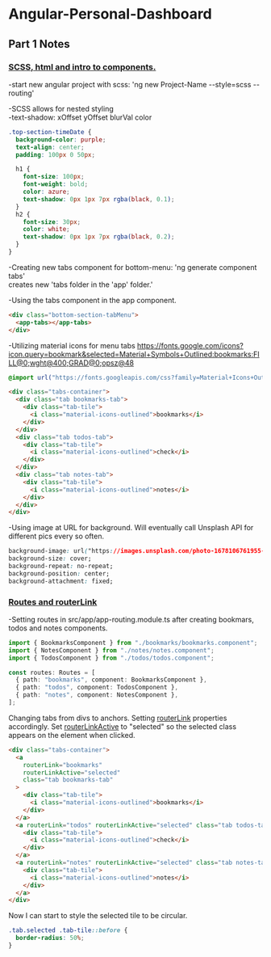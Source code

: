# Angular-Personal-Dashboard

## Part 1 Notes

### <ins>SCSS, html and intro to components.</ins>

-start new angular project with scss: 'ng new Project-Name --style=scss --routing'

-SCSS allows for nested styling  
-text-shadow: xOffset yOffset blurVal color

```css
.top-section-timeDate {
  background-color: purple;
  text-align: center;
  padding: 100px 0 50px;

  h1 {
    font-size: 100px;
    font-weight: bold;
    color: azure;
    text-shadow: 0px 1px 7px rgba(black, 0.1);
  }
  h2 {
    font-size: 30px;
    color: white;
    text-shadow: 0px 1px 7px rgba(black, 0.2);
  }
}
```

-Creating new tabs component for bottom-menu: 'ng generate component tabs'  
creates new 'tabs folder in the 'app' folder.'

-Using the tabs component in the app component.

```html
<div class="bottom-section-tabMenu">
  <app-tabs></app-tabs>
</div>
```

-Utilizing material icons for menu tabs https://fonts.google.com/icons?icon.query=bookmark&selected=Material+Symbols+Outlined:bookmarks:FILL@0;wght@400;GRAD@0;opsz@48

```css
@import url("https://fonts.googleapis.com/css?family=Material+Icons+Outlined");
```

```html
<div class="tabs-container">
  <div class="tab bookmarks-tab">
    <div class="tab-tile">
      <i class="material-icons-outlined">bookmarks</i>
    </div>
  </div>
  <div class="tab todos-tab">
    <div class="tab-tile">
      <i class="material-icons-outlined">check</i>
    </div>
  </div>
  <div class="tab notes-tab">
    <div class="tab-tile">
      <i class="material-icons-outlined">notes</i>
    </div>
  </div>
</div>
```

-Using image at URL for background. Will eventually call Unsplash API for different pics every so often.

```css
background-image: url("https://images.unsplash.com/photo-1678106761955-77e51d446699?crop=entropy&cs=tinysrgb&fit=crop&fm=jpg&h=2160&ixid=MnwxfDB8MXxyYW5kb218MHx8fHx8fHx8MTY3ODQ5MjkwNA&ixlib=rb-4.0.3&q=80&w=3840");
background-size: cover;
background-repeat: no-repeat;
background-position: center;
background-attachment: fixed;
```

### <ins>Routes and routerLink</ins>

-Setting routes in src/app/app-routing.module.ts after creating bookmars, todos and notes components.

```ts
import { BookmarksComponent } from "./bookmarks/bookmarks.component";
import { NotesComponent } from "./notes/notes.component";
import { TodosComponent } from "./todos/todos.component";

const routes: Routes = [
  { path: "bookmarks", component: BookmarksComponent },
  { path: "todos", component: TodosComponent },
  { path: "notes", component: NotesComponent },
];
```

Changing tabs from divs to anchors. Setting <ins>routerLink</ins> properties accordingly. Set <ins>routerLinkActive</ins> to "selected" so the selected class appears on the element when clicked.

```html
<div class="tabs-container">
  <a
    routerLink="bookmarks"
    routerLinkActive="selected"
    class="tab bookmarks-tab"
  >
    <div class="tab-tile">
      <i class="material-icons-outlined">bookmarks</i>
    </div>
  </a>
  <a routerLink="todos" routerLinkActive="selected" class="tab todos-tab">
    <div class="tab-tile">
      <i class="material-icons-outlined">check</i>
    </div>
  </a>
  <a routerLink="notes" routerLinkActive="selected" class="tab notes-tab">
    <div class="tab-tile">
      <i class="material-icons-outlined">notes</i>
    </div>
  </a>
</div>
```

Now I can start to style the selected tile to be circular.

```scss
.tab.selected .tab-tile::before {
  border-radius: 50%;
}
```
